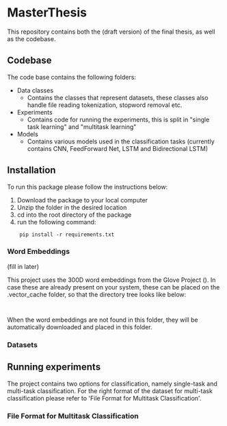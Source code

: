 # MasterThesis

This repository contains both the (draft version) of the final thesis, as well as the codebase.


## Codebase

The code base contains the following folders:
  * Data classes
    - Contains the classes that represent datasets, these classes also handle file
      reading tokenization, stopword removal etc.
  * Experiments
    - Contains code for running the experiments, this is split in "single task learning" and "multitask learning"
  * Models
    - Contains various models used in the classification tasks (currently contains CNN, FeedForward Net, LSTM and Bidirectional LSTM)
  
## Installation

To run this package please follow the instructions below:

1. Download the package to your local computer
2. Unzip the folder in the desired location
3. cd into the root directory of the package 
4. run the following command: 
```
	pip install -r requirements.txt
```
### Word Embeddings
(fill in later)

This project uses the 300D word embeddings from the Glove Project (). In case these
are already present on your system, these can be placed on the .vector_cache folder,
so that the directory tree looks like below: 
```


```
When the word embeddings are not found in this folder, they will be automatically downloaded 
and placed in this folder. 

### Datasets



## Running experiments

The project contains two options for classification, namely single-task and multi-task 
classification. For the right format of the dataset for multi-task classification please
refer to 'File Format for Multitask Classification'. 


### File Format for Multitask Classification







